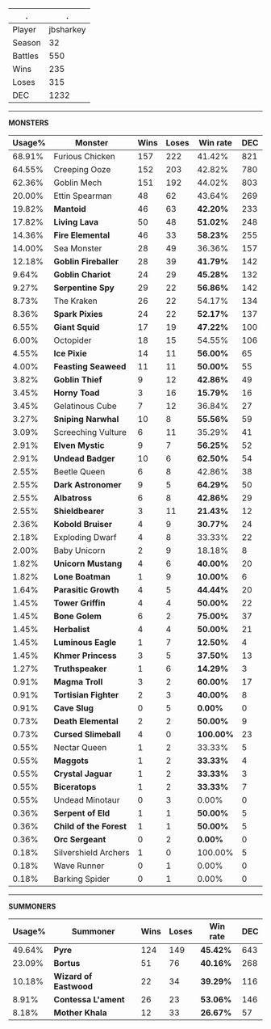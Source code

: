 .|.
|-|-
Player|jbsharkey
Season|32
Battles|550
Wins|235
Loses|315
DEC|1232

---
**MONSTERS**

Usage%|Monster|Wins|Loses|Win rate|DEC|
-|-|-|-|-|-|
68.91%|Furious Chicken|157|222|41.42%|821|
64.55%|Creeping Ooze|152|203|42.82%|780|
62.36%|Goblin Mech|151|192|44.02%|803|
20.00%|Ettin Spearman|48|62|43.64%|269|
19.82%|**Mantoid**|46|63|**42.20%**|233|
17.82%|**Living Lava**|50|48|**51.02%**|248|
14.36%|**Fire Elemental**|46|33|**58.23%**|255|
14.00%|Sea Monster|28|49|36.36%|157|
12.18%|**Goblin Fireballer**|28|39|**41.79%**|142|
9.64%|**Goblin Chariot**|24|29|**45.28%**|132|
9.27%|**Serpentine Spy**|29|22|**56.86%**|142|
8.73%|The Kraken|26|22|54.17%|134|
8.36%|**Spark Pixies**|24|22|**52.17%**|137|
6.55%|**Giant Squid**|17|19|**47.22%**|100|
6.00%|Octopider|18|15|54.55%|106|
4.55%|**Ice Pixie**|14|11|**56.00%**|65|
4.00%|**Feasting Seaweed**|11|11|**50.00%**|55|
3.82%|**Goblin Thief**|9|12|**42.86%**|49|
3.45%|**Horny Toad**|3|16|**15.79%**|16|
3.45%|Gelatinous Cube|7|12|36.84%|27|
3.27%|**Sniping Narwhal**|10|8|**55.56%**|59|
3.09%|Screeching Vulture|6|11|35.29%|41|
2.91%|**Elven Mystic**|9|7|**56.25%**|52|
2.91%|**Undead Badger**|10|6|**62.50%**|54|
2.55%|Beetle Queen|6|8|42.86%|38|
2.55%|**Dark Astronomer**|9|5|**64.29%**|50|
2.55%|**Albatross**|6|8|**42.86%**|29|
2.55%|**Shieldbearer**|3|11|**21.43%**|12|
2.36%|**Kobold Bruiser**|4|9|**30.77%**|24|
2.18%|Exploding Dwarf|4|8|33.33%|22|
2.00%|Baby Unicorn|2|9|18.18%|8|
1.82%|**Unicorn Mustang**|4|6|**40.00%**|20|
1.82%|**Lone Boatman**|1|9|**10.00%**|6|
1.64%|**Parasitic Growth**|4|5|**44.44%**|20|
1.45%|**Tower Griffin**|4|4|**50.00%**|22|
1.45%|**Bone Golem**|6|2|**75.00%**|37|
1.45%|**Herbalist**|4|4|**50.00%**|21|
1.45%|**Luminous Eagle**|1|7|**12.50%**|4|
1.45%|**Khmer Princess**|3|5|**37.50%**|13|
1.27%|**Truthspeaker**|1|6|**14.29%**|3|
0.91%|**Magma Troll**|3|2|**60.00%**|17|
0.91%|**Tortisian Fighter**|2|3|**40.00%**|8|
0.91%|**Cave Slug**|0|5|**0.00%**|0|
0.73%|**Death Elemental**|2|2|**50.00%**|9|
0.73%|**Cursed Slimeball**|4|0|**100.00%**|23|
0.55%|Nectar Queen|1|2|33.33%|5|
0.55%|**Maggots**|1|2|**33.33%**|4|
0.55%|**Crystal Jaguar**|1|2|**33.33%**|3|
0.55%|**Biceratops**|1|2|**33.33%**|7|
0.55%|Undead Minotaur|0|3|0.00%|0|
0.36%|**Serpent of Eld**|1|1|**50.00%**|5|
0.36%|**Child of the Forest**|1|1|**50.00%**|5|
0.36%|**Orc Sergeant**|0|2|**0.00%**|0|
0.18%|Silvershield Archers|1|0|100.00%|5|
0.18%|Wave Runner|0|1|0.00%|0|
0.18%|Barking Spider|0|1|0.00%|0|

---
**SUMMONERS**

Usage%|Summoner|Wins|Loses|Win rate|DEC|
-|-|-|-|-|-|
49.64%|**Pyre**|124|149|**45.42%**|643|
23.09%|**Bortus**|51|76|**40.16%**|268|
10.18%|**Wizard of Eastwood**|22|34|**39.29%**|116|
8.91%|**Contessa L'ament**|26|23|**53.06%**|146|
8.18%|**Mother Khala**|12|33|**26.67%**|57|
